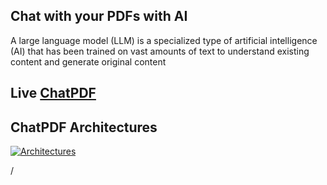 ## Chat with your PDFs with AI

A large language model (LLM) is a specialized type of artificial intelligence (AI) that has been trained on vast amounts of text to understand existing content and generate original content

## Live [ChatPDF](https://www.pdftochat.com/)

## ChatPDF Architectures
[![Architectures](https://miro.medium.com/v2/resize:fit:923/1*CJzoMxqFrxrDv2UpZt23ZQ.png)](https://miro.medium.com/v2/resize:fit:923/1*CJzoMxqFrxrDv2UpZt23ZQ.png)


/

